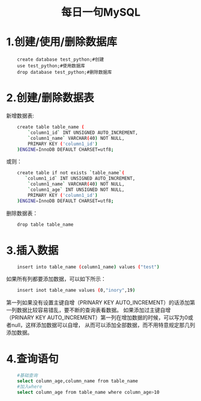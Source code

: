 <h1 align="center">每日一句MySQL</h1>

# 1.创建/使用/删除数据库

```MySql
    create database test_python;#创建
    use test_python;#使用数据库
    drop database test_python;#删除数据库
```

# 2.创建/删除数据表
新增数据表:

```bash
    create table table_name (
        `column1_id` INT UNSIGNED AUTO_INCREMENT,
        `column1_name` VARCHAR(40) NOT NULL,
        PRIMARY KEY ('column1_id')
    )ENGINE=InnoDB DEFAULT CHARSET=utf8;
```
或则：

```bash
    create table if not exists `table_name`(
       `column1_id` INT UNSIGNED AUTO_INCREMENT,
        `column1_name` VARCHAR(40) NOT NULL,
        `column1_age` INT UNSIGNED NOT NULL,
        PRIMARY KEY ('column1_id')
    )ENGINE=InnoDB DEFAULT CHARSET=utf8; 
```
删除数据表：

```bash
    drop table table_name
```

# 3.插入数据

```bash
    insert into table_name (column1_name) values ("test")
```
如果所有列都要添加数据，可以如下所示：

```bash
    insert inot table_name values (0,"inory",19)
```
第一列如果没有设置主键自增（PRINARY KEY AUTO_INCREMENT）的话添加第一列数据比较容易错乱，要不断的查询表看数据。
如果添加过主键自增（PRINARY KEY AUTO_INCREMENT）第一列在增加数据的时候，可以写为0或者null，这样添加数据可以自增， 从而可以添加全部数据，而不用特意规定那几列添加数据。

# 4.查询语句

```bash
    #基础查询
    select column_age,column_name from table_name
    #加入where
    select column_age from table_name where column_age>10
```